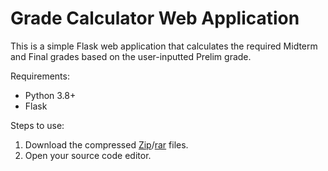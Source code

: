 # Grade Calculator Web Application

This is a simple Flask web application that calculates the required Midterm and Final grades based on the user-inputted Prelim grade.

Requirements:
- Python 3.8+
- Flask

Steps to use:
1. Download the compressed [Zip](https://github.com/Zeeb0-0/Grade_Calculator/blob/main/Grade_Calculator.zip)/[rar](https://github.com/Zeeb0-0/Grade_Calculator/blob/main/Grade_Calculator.rar) files.
2. Open your source code editor.
